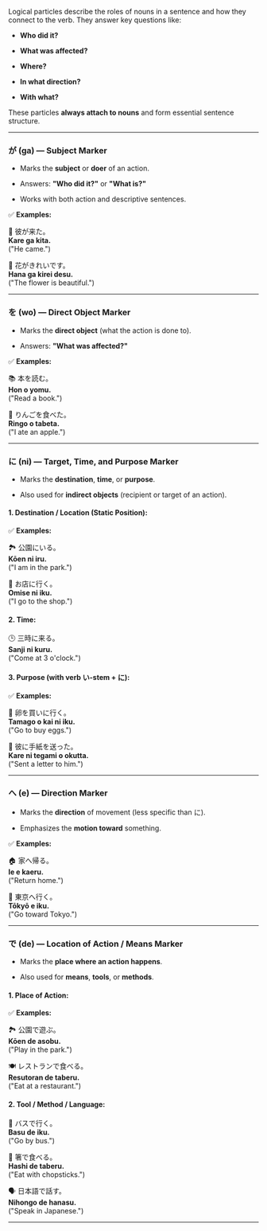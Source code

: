 
Logical particles describe the roles of nouns in a sentence and how they connect to the verb. They answer key questions like:

- **Who did it?**
    
- **What was affected?**
    
- **Where?**
    
- **In what direction?**
    
- **With what?**
    

These particles **always attach to nouns** and form essential sentence structure.

---

### **が (ga) — Subject Marker**

- Marks the **subject** or **doer** of an action.
    
- Answers: **"Who did it?"** or **"What is?"**
    
- Works with both action and descriptive sentences.
    

✅ **Examples:**

👤 彼が来た。  
**Kare ga kita.**  
("He came.")

🌸 花がきれいです。  
**Hana ga kirei desu.**  
("The flower is beautiful.")

---

### **を (wo) — Direct Object Marker**

- Marks the **direct object** (what the action is done to).
    
- Answers: **"What was affected?"**
    

✅ **Examples:**

📚 本を読む。  
**Hon o yomu.**  
("Read a book.")

🍎 りんごを食べた。  
**Ringo o tabeta.**  
("I ate an apple.")

---

### **に (ni) — Target, Time, and Purpose Marker**

- Marks the **destination**, **time**, or **purpose**.
    
- Also used for **indirect objects** (recipient or target of an action).
    

#### **1. Destination / Location (Static Position):**

✅ **Examples:**

🏞 公園にいる。  
**Kōen ni iru.**  
("I am in the park.")

🏬 お店に行く。  
**Omise ni iku.**  
("I go to the shop.")

#### **2. Time:**

🕒 三時に来る。  
**Sanji ni kuru.**  
("Come at 3 o'clock.")

#### **3. Purpose (with verb い-stem + に):**

✅ **Examples:**

🥚 卵を買いに行く。  
**Tamago o kai ni iku.**  
("Go to buy eggs.")

💌 彼に手紙を送った。  
**Kare ni tegami o okutta.**  
("Sent a letter to him.")

---

### **へ (e) — Direction Marker**

- Marks the **direction** of movement (less specific than に).
    
- Emphasizes the **motion toward** something.
    

✅ **Examples:**

🏠 家へ帰る。  
**Ie e kaeru.**  
("Return home.")

🎯 東京へ行く。  
**Tōkyō e iku.**  
("Go toward Tokyo.")

---

### **で (de) — Location of Action / Means Marker**

- Marks the **place where an action happens**.
    
- Also used for **means**, **tools**, or **methods**.
    

#### **1. Place of Action:**

✅ **Examples:**

🏞 公園で遊ぶ。  
**Kōen de asobu.**  
("Play in the park.")

🍽 レストランで食べる。  
**Resutoran de taberu.**  
("Eat at a restaurant.")

#### **2. Tool / Method / Language:**

🚌 バスで行く。  
**Basu de iku.**  
("Go by bus.")

🥢 箸で食べる。  
**Hashi de taberu.**  
("Eat with chopsticks.")

🗣 日本語で話す。  
**Nihongo de hanasu.**  
("Speak in Japanese.")

---